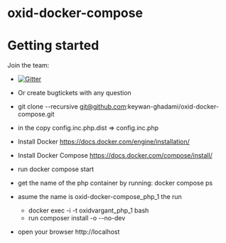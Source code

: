 oxid-docker-compose
=================

Getting started
===========
Join the team:
* [![Gitter](https://badges.gitter.im/Join%20Chat.svg)](https://gitter.im/keywan-ghadami/oxid-docker-compose?utm_source=badge&utm_medium=badge&utm_campaign=pr-badge&utm_content=badge)
* Or create bugtickets with any question


* git clone --recursive git@github.com:keywan-ghadami/oxid-docker-compose.git
* in the copy config.inc.php.dist => config.inc.php 
* Install Docker https://docs.docker.com/engine/installation/
* Install Docker Compose https://docs.docker.com/compose/install/
* run docker compose start
* get the name of the php container by running: docker compose ps
* asume the name is oxid-docker-compose_php_1 the run
  * docker exec -i -t oxidvargant_php_1 bash
  * run composer install -o --no-dev
* open your browser http://localhost


